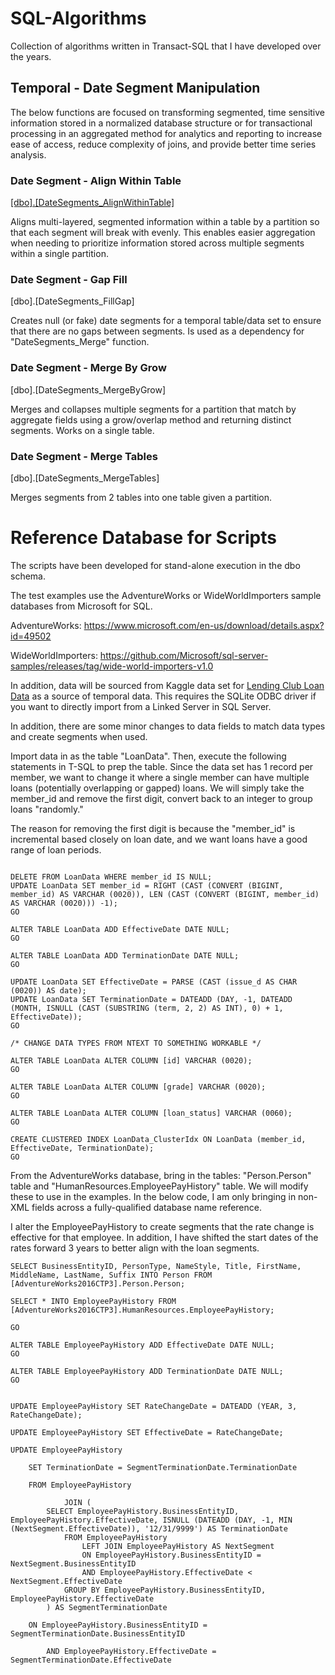 # SQL-Algorithms
Collection of algorithms written in Transact-SQL that I have developed over the years.

## Temporal - Date Segment Manipulation

The below functions are focused on transforming segmented, time sensitive information stored in a normalized database structure or for transactional processing in an aggregated method for analytics and reporting to increase ease of access, reduce complexity of joins, and provide better time series analysis. 

### Date Segment - Align Within Table

[[dbo].[DateSegments_AlignWithinTable]](https://github.com/Quebe/SQL-Algorithms/blob/master/Temporal/Date%20Segment%20Manipulation/DateSegments_AlignWithinTable.md)

Aligns multi-layered, segmented information within a table by a partition so that each segment will break with evenly. This enables easier aggregation when needing to prioritize information stored across multiple segments within a single partition.

### Date Segment - Gap Fill

[dbo].[DateSegments_FillGap]

Creates null (or fake) date segments for a temporal table/data set to ensure that there are no gaps between segments. Is used as a dependency for "DateSegments_Merge" function.

### Date Segment - Merge By Grow

[dbo].[DateSegments_MergeByGrow]

Merges and collapses multiple segments for a partition that match by aggregate fields using a grow/overlap method and returning distinct segments. Works on a single table. 

### Date Segment - Merge Tables

[dbo].[DateSegments_MergeTables]

Merges segments from 2 tables into one table given a partition.


# Reference Database for Scripts
The scripts have been developed for stand-alone execution in the dbo schema. 

The test examples use the AdventureWorks or WideWorldImporters sample databases from Microsoft for SQL. 
 
AdventureWorks: https://www.microsoft.com/en-us/download/details.aspx?id=49502 

WideWorldImporters: https://github.com/Microsoft/sql-server-samples/releases/tag/wide-world-importers-v1.0 

In addition, data will be sourced from Kaggle data set for [Lending Club Loan Data](https://www.kaggle.com/wendykan/lending-club-loan-data) as a source of temporal data. This requires the SQLite ODBC driver if you want to directly import from a Linked Server in SQL Server.

In addition, there are some minor changes to data fields to match data types and create segments when used. 

Import data in as the table "LoanData". Then, execute the following statements in T-SQL to prep the table. Since the data set has 1 record per member, we want to change it where a single member can have multiple loans (potentially overlapping or gapped) loans. We will simply take the member_id and remove the first digit, convert back to an integer to group loans "randomly." 

The reason for removing the first digit is because the "member_id" is incremental based closely on loan date, and we want loans have a good range of loan periods.

<pre><code>
DELETE FROM LoanData WHERE member_id IS NULL;
UPDATE LoanData SET member_id = RIGHT (CAST (CONVERT (BIGINT, member_id) AS VARCHAR (0020)), LEN (CAST (CONVERT (BIGINT, member_id) AS VARCHAR (0020))) -1);
GO

ALTER TABLE LoanData ADD EffectiveDate DATE NULL;
GO

ALTER TABLE LoanData ADD TerminationDate DATE NULL;
GO 

UPDATE LoanData SET EffectiveDate = PARSE (CAST (issue_d AS CHAR (0020)) AS date);
UPDATE LoanData SET TerminationDate = DATEADD (DAY, -1, DATEADD (MONTH, ISNULL (CAST (SUBSTRING (term, 2, 2) AS INT), 0) + 1, EffectiveDate));
GO

/* CHANGE DATA TYPES FROM NTEXT TO SOMETHING WORKABLE */

ALTER TABLE LoanData ALTER COLUMN [id] VARCHAR (0020);
GO

ALTER TABLE LoanData ALTER COLUMN [grade] VARCHAR (0020);
GO 

ALTER TABLE LoanData ALTER COLUMN [loan_status] VARCHAR (0060);
GO

CREATE CLUSTERED INDEX LoanData_ClusterIdx ON LoanData (member_id, EffectiveDate, TerminationDate);
GO
</code></pre>

From the AdventureWorks database, bring in the tables: "Person.Person" table and "HumanResources.EmployeePayHistory" table. We will modify these to use in the examples. In the below code, I am only bringing in non-XML fields across a fully-qualified database name reference.

I alter the EmployeePayHistory to create segments that the rate change is effective for that employee. In addition, I have shifted the start dates of the rates forward 3 years to better align with the loan segments.

<pre><code>SELECT BusinessEntityID, PersonType, NameStyle, Title, FirstName, MiddleName, LastName, Suffix INTO Person FROM [AdventureWorks2016CTP3].Person.Person;

SELECT * INTO EmployeePayHistory FROM [AdventureWorks2016CTP3].HumanResources.EmployeePayHistory;

GO

ALTER TABLE EmployeePayHistory ADD EffectiveDate DATE NULL;
GO

ALTER TABLE EmployeePayHistory ADD TerminationDate DATE NULL;
GO 


UPDATE EmployeePayHistory SET RateChangeDate = DATEADD (YEAR, 3, RateChangeDate);

UPDATE EmployeePayHistory SET EffectiveDate = RateChangeDate;

UPDATE EmployeePayHistory

	SET TerminationDate = SegmentTerminationDate.TerminationDate

	FROM EmployeePayHistory 
    
            JOIN (
		SELECT EmployeePayHistory.BusinessEntityID, EmployeePayHistory.EffectiveDate, ISNULL (DATEADD (DAY, -1, MIN (NextSegment.EffectiveDate)), '12/31/9999') AS TerminationDate
			FROM EmployeePayHistory
				LEFT JOIN EmployeePayHistory AS NextSegment
				ON EmployeePayHistory.BusinessEntityID = NextSegment.BusinessEntityID
				AND EmployeePayHistory.EffectiveDate < NextSegment.EffectiveDate
			GROUP BY EmployeePayHistory.BusinessEntityID, EmployeePayHistory.EffectiveDate
	    ) AS SegmentTerminationDate

	ON EmployeePayHistory.BusinessEntityID = SegmentTerminationDate.BusinessEntityID 

	    AND EmployeePayHistory.EffectiveDate = SegmentTerminationDate.EffectiveDate
</code></pre>



